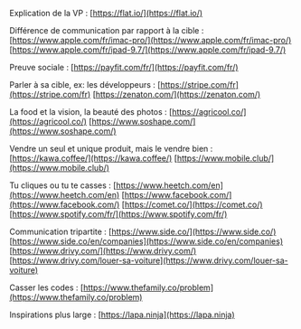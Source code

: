 Explication de la VP :
[https://flat.io/](https://flat.io/)

Différence de communication par rapport à la cible :
[https://www.apple.com/fr/imac-pro/](https://www.apple.com/fr/imac-pro/)
[https://www.apple.com/fr/ipad-9.7/](https://www.apple.com/fr/ipad-9.7/)

Preuve sociale :
[https://payfit.com/fr/](https://payfit.com/fr/)

Parler à sa cible, ex: les développeurs :
[https://stripe.com/fr](https://stripe.com/fr)
[https://zenaton.com/](https://zenaton.com/)

La food et la vision, la beauté des photos : 
[https://agricool.co/](https://agricool.co/)
[https://www.soshape.com/](https://www.soshape.com/)

Vendre un seul et unique produit, mais le vendre bien :
[https://kawa.coffee/](https://kawa.coffee/)
[https://www.mobile.club/](https://www.mobile.club/)

Tu cliques ou tu te casses :
[https://www.heetch.com/en](https://www.heetch.com/en)
[https://www.facebook.com/](https://www.facebook.com/)
[https://comet.co/](https://comet.co/)
[https://www.spotify.com/fr/](https://www.spotify.com/fr/)

Communication tripartite : 
[https://www.side.co/](https://www.side.co/)
[https://www.side.co/en/companies](https://www.side.co/en/companies)
[https://www.drivy.com/](https://www.drivy.com/)
[https://www.drivy.com/louer-sa-voiture](https://www.drivy.com/louer-sa-voiture)

Casser les codes : 
[https://www.thefamily.co/problem](https://www.thefamily.co/problem)

Inspirations plus large : 
[https://lapa.ninja](https://lapa.ninja)
